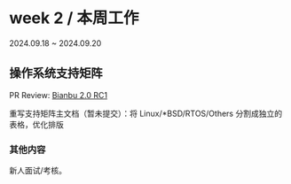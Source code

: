 # week 2 / 本周工作

2024.09.18 ~ 2024.09.20

## 操作系统支持矩阵

PR Review: [Bianbu 2.0 RC1](https://github.com/ruyisdk/support-matrix/pull/38)

重写支持矩阵主文档（暂未提交）：将 Linux/*BSD/RTOS/Others 分割成独立的表格，优化排版

### 其他内容

新人面试/考核。